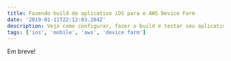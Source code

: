 ```yaml
---
title: Fazendo build de aplicativo iOS para o AWS Device Farm
date: '2019-01-11T22:12:03.284Z'
description: Veja como configurar, fazer o build e testar seu aplicativo iOS no AWS Device Farm
tags: ['ios', 'mobile', 'aws', 'device farm']
---
```


Em breve!
